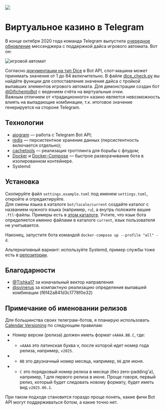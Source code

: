 [<img src="https://img.shields.io/badge/Telegram-%40DifichentoBot-blue">](https://t.me/DifichentoBot)

# Виртуальное казино в Telegram

В конце октября 2020 года команда Telegram выпустила [очередное обновление](https://telegram.org/blog/pinned-messages-locations-playlists/ru?ln=a) 
мессенджера с поддержкой дайса игрового автомата. Вот он:

![игровой автомат](repo_images/slot_machine.png)

Согласно [документации на тип Dice](https://core.telegram.org/bots/api#dice) в Bot API, слот-машина 
может принимать значения от 1 до 64 включительно. В файле [dice_check.py](bot/dice_check.py) вы найдёте функции 
для сопоставления значения дайса с тройкой выпавших элементов игрового автомата. 
Для демонстрации создан бот [@DifichentoBot](https://t.me/difichentobot) с ведением счёта на виртуальные очки.  
Важным отличием от «традиционного» казино является невозможность влиять 
на выпадающие комбинации, т.к. итоговое значение генерируется на стороне Telegram.

## Технологии

* [aiogram](https://github.com/aiogram/aiogram) — работа с Telegram Bot API;
* [redis](https://redis.io) — персистентное хранение данных (персистентность включается отдельно);
* [cachetools](https://cachetools.readthedocs.io/en/stable) — реализация троттлинга для борьбы с флудом;
* [Docker](https://www.docker.com) и [Docker-Compose](https://docs.docker.com/compose) — быстрое разворачивание бота в изолированном контейнере.
* Systemd

## Установка

Скопируйте файл `settings.example.toml` под именем `settings.toml`, откройте и отредактируйте.  
Для смены языка в каталоге `bot/locale/current` создайте каталог с названием нужного языка (например, `ru`), 
а внутрь положите вашие `.ftl`-файлы. Примеры есть в [этом каталоге](bot/locales/example). 
Учтите, что язык бота определяется именно файлами в каталоге `current`, язык пользователя не учитывается.

Наконец, запустите бота командой `docker-compose up --profile "all" -d`. 

Альтернативный вариант: используйте Systemd, пример службы тоже есть в [репозитории](casino-bot.example.service).

## Благодарности

* [@Tishka17](https://t.me/Tishka17) за изначальный вектор направления
* [@svinerus](https://t.me/svinerus) за компактную реализацию определения выпавшей комбинации (f6f42a841d3c1778f0e32)


## Примечание об именовании релизов

Для большинства своих телеграм-ботов, я планирую использовать [Calendar Versioning](https://calver.org) по следующим правилам:

* Номер версии (релиза) должен иметь формат `vAAAA.BB.C`, где:
* * `vAAAA` это латинская буква v, после которой идет номер года релиза, например, `v2025`.
* * `BB` это двузначный номер месяца, например, `06` для июня.
* * `C` это порядковый номер релиза в месяце (без zero-padding'а), например, 1 для первого релиза в июне.
Проще говоря, первый релиз, который будет следовать новому формату, будет иметь вид `v2025.06.1`.

При таком подходе становится гораздо проще понять, какие фичи Bot API могут поддерживаться ботом, а какие точно нет.
